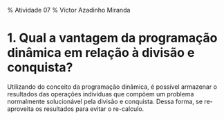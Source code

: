 % Atividade 07
% Victor Azadinho Miranda

# 1. Qual a vantagem da programação dinâmica em relação à divisão e conquista?

Utilizando do conceito da programação dinâmica, é possível armazenar o resultados das operações indivíduas que compõem um problema normalmente solucionável pela divisão e conquista. Dessa forma, se re-aproveita os resultados para evitar o re-calculo.